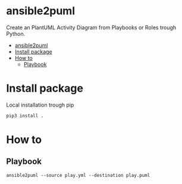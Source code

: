 # ansible2puml
Create an PlantUML Activity Diagram from Playbooks or Roles trough Python.

- [ansible2puml](#ansible2puml)
- [Install package](#install-package)
- [How to](#how-to)
  - [Playbook](#playbook)

# Install package
Local installation trough pip
```bash
pip3 install .
```

# How to
## Playbook
```
ansible2puml --source play.yml --destination play.puml 
```